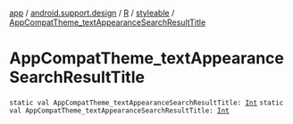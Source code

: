 [app](../../../index.md) / [android.support.design](../../index.md) / [R](../index.md) / [styleable](index.md) / [AppCompatTheme_textAppearanceSearchResultTitle](.)

# AppCompatTheme_textAppearanceSearchResultTitle

`static val AppCompatTheme_textAppearanceSearchResultTitle: `[`Int`](https://kotlinlang.org/api/latest/jvm/stdlib/kotlin/-int/index.html)
`static val AppCompatTheme_textAppearanceSearchResultTitle: `[`Int`](https://kotlinlang.org/api/latest/jvm/stdlib/kotlin/-int/index.html)